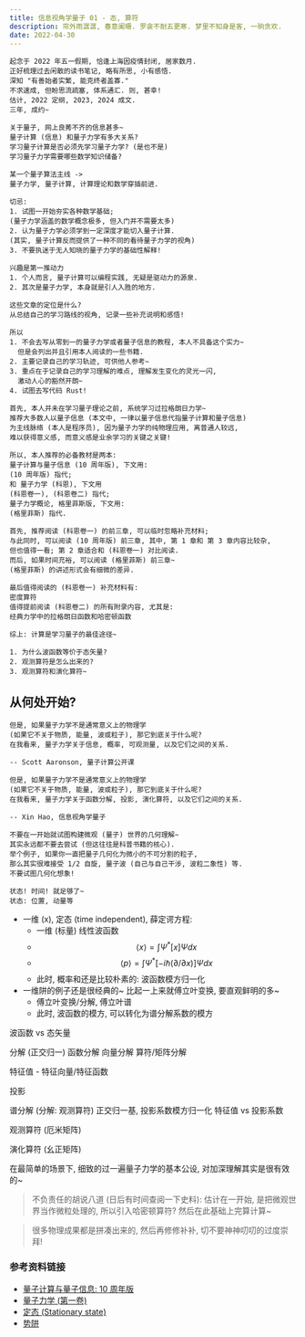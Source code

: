 ```yaml
---
title: 信息视角学量子 01 - 态, 算符
description: 帘外雨潺潺, 春意阑珊. 罗衾不耐五更寒. 梦里不知身是客, 一晌贪欢.
date: 2022-04-30
---
```


```
起念于 2022 年五一假期, 恰逢上海因疫情封闭, 居家数月.
正好梳理过去闲散的读书笔记, 略有所思, 小有感悟.
深知 "有善始者实繁, 能克终者盖寡."
不求速成, 但盼思流疏塞, 体系通汇. 则, 甚幸!
估计, 2022 定纲, 2023, 2024 成文.
三年, 成约~
```

```
关于量子, 网上良莠不齐的信息甚多~
量子计算 (信息) 和量子力学有多大关系?
学习量子计算是否必须先学习量子力学? (是也不是)
学习量子力学需要哪些数学知识储备?

某一个量子算法主线 ->
量子力学, 量子计算, 计算理论和数学穿插前进.

切忌:
1. 试图一开始夯实各种数学基础;
(量子力学涵盖的数学概念极多, 但入门并不需要太多)
2. 认为量子力学必须学到一定深度才能切入量子计算.
(其实, 量子计算反而提供了一种不同的看待量子力学的视角)
3. 不要执迷于无人知晓的量子力学的基础性解释!

兴趣是第一推动力
1. 个人而言, 量子计算可以编程实践, 无疑是驱动力的源泉.
2. 其次是量子力学, 本身就是引人入胜的地方.
```

```
这些文章的定位是什么?
从总结自己的学习路线的视角, 记录一些补充说明和感悟!

所以
1. 不会去写从零到一的量子力学或者量子信息的教程, 本人不具备这个实力~
  但是会列出并且引用本人阅读的一些书籍.
2. 主要记录自己的学习轨迹, 可供他人参考~
3. 重点在于记录自己的学习理解的难点, 理解发生变化的灵光一闪,
  激动人心的豁然开朗~
4. 试图去写代码 Rust!
```

```
首先, 本人并未在学习量子理论之前, 系统学习过拉格朗日力学~
推荐大多数人以量子信息 (本文中, 一律以量子信息代指量子计算和量子信息)
为主线脉络 (本人是程序员), 因为量子力学的纯物理应用, 离普通人较远,
难以获得意义感, 而意义感是业余学习的关键之关键!

所以, 本人推荐的必备教材是两本:
量子计算与量子信息 (10 周年版), 下文用:
(10 周年版) 指代;
和 量子力学 (科恩), 下文用
(科恩卷一), (科恩卷二) 指代;
量子力学概论, 格里菲斯版, 下文用:
(格里菲斯) 指代.

首先, 推荐阅读 (科恩卷一) 的前三章, 可以临时忽略补充材料;
与此同时, 可以阅读 (10 周年版) 前三章, 其中, 第 1 章和 第 3 章内容比较杂,
但也值得一看; 第 2 章适合和 (科恩卷一) 对比阅读.
而后, 如果时间充裕, 可以阅读 (格里菲斯) 前三章~
(格里菲斯) 的讲述形式会有细微的差异.

最后值得阅读的 (科恩卷一) 补充材料有:
密度算符
值得提前阅读 (科恩卷二) 的所有附录内容, 尤其是:
经典力学中的拉格朗日函数和哈密顿函数
```

```
综上: 计算是学习量子的最佳途径~
```

```
1. 为什么波函数等价于态矢量?
2. 观测算符是怎么出来的?
3. 观测算符和演化算符~
```

## 从何处开始?

```
但是, 如果量子力学不是通常意义上的物理学
(如果它不关于物质, 能量, 波或粒子), 那它到底关于什么呢?
在我看来, 量子力学关于信息, 概率, 可观测量, 以及它们之间的关系.

-- Scott Aaronson, 量子计算公开课

但是, 如果量子力学不是通常意义上的物理学
(如果它不关于物质, 能量, 波或粒子), 那它到底关于什么呢?
在我看来, 量子力学关于函数分解, 投影, 演化算符, 以及它们之间的关系.

-- Xin Hao, 信息视角学量子
```

```
不要在一开始就试图构建微观 (量子) 世界的几何理解~
其实永远都不要去尝试 (但这往往是科普书籍的核心).
举个例子, 如果你一直把量子几何化为微小的不可分割的粒子,
那么其实很难接受 1/2 自旋, 量子波 (自己与自己干涉, 波粒二象性) 等.
不要试图几何化想象!

状态! 时间! 就足够了~
状态: 位置, 动量等
```

- 一维 (x), 定态 (time independent), 薛定谔方程:
  - 一维 (标量) 线性波函数
  - $$ \langle x \rangle = \int Ψ^{*} [x] Ψ dx $$
  - $$
      \langle p \rangle =
      \int Ψ^{*} [-i \hbar (\partial / \partial x)] Ψ dx
    $$
  - 此时, 概率和还是比较朴素的: 波函数模方归一化
- 一维阱的例子还是很经典的~ 比起一上来就傅立叶变换, 要直观鲜明的多~
  - 傅立叶变换/分解, 傅立叶谱
  - 此时, 波函数的模方, 可以转化为谱分解系数的模方


波函数 vs 态矢量

分解 (正交归一)
  函数分解
  向量分解
  算符/矩阵分解

特征值 - 特征向量/特征函数

投影

谱分解 (分解: 观测算符)
  正交归一基, 投影系数模方归一化
  特征值 vs 投影系数

观测算符 (厄米矩阵)

演化算符 (幺正矩阵)

在最简单的场景下, 细致的过一遍量子力学的基本公设,
对加深理解其实是很有效的~

> 不负责任的胡说八道 (日后有时间查阅一下史料):
  估计在一开始, 是把微观世界当作微粒处理的,
  所以引入哈密顿算符? 然后在此基础上完算计算~

> 很多物理成果都是拼凑出来的,
  然后再修修补补, 切不要神神叨叨的过度崇拜!

### 参考资料链接

- [量子计算与量子信息: 10 周年版](https://book.douban.com/subject/35777059/)
- [量子力学 (第一卷)](https://book.douban.com/subject/25954720/)
- [定态 (Stationary state)](https://en.wikipedia.org/wiki/Stationary_state)
- [势阱](https://en.wikipedia.org/wiki/Particle_in_a_box)
